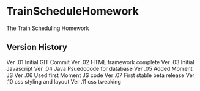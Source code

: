 # TrainScheduleHomework
The Train Scheduling Homework

## Version History
Ver .01 Initial GIT Commit
Ver .02 HTML framework complete
Ver .03 Initial Javascript
Ver .04 Java Psuedocode for database
Ver .05 Added Moment JS
Ver .06 Used first Moment JS code
Ver .07 First stable beta release
Ver .10 css styling and layout
Ver .11 css tweaking
